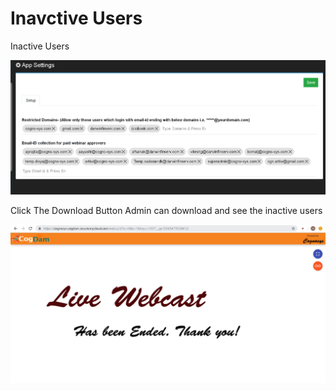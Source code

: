 # Inavctive Users

Inactive Users

![](../../.gitbook/assets/image%20%2881%29.png)

Click The Download Button Admin can download and see the inactive users

![](../../.gitbook/assets/image%20%28150%29.png)




